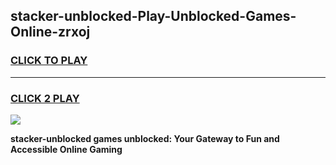 
## stacker-unblocked-Play-Unblocked-Games-Online-zrxoj
<h3>
<a href="https://premium76.site?title=stacker-unblocked&ref=25A">CLICK TO PLAY</a></h3>
<hr>

<h3>
<a href="https://premium76.site?title=stacker-unblocked&ref=25A">CLICK 2 PLAY</a>
  
</h3>

<a href="https://premium76.site?title=stacker-unblocked&ref=25A"><img src="https://clearcache.store/games.png"></a>


**stacker-unblocked games unblocked: Your Gateway to Fun and Accessible Online Gaming**
